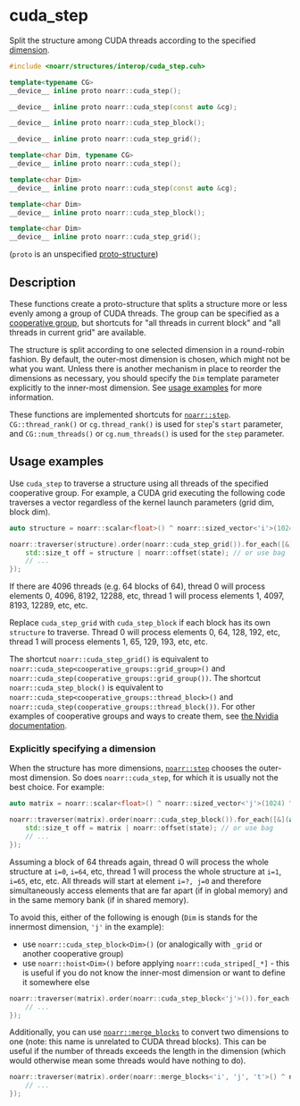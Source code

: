 # cuda_step

Split the structure among CUDA threads according to the specified [dimension](../Glossary.md#dimension).

```hpp
#include <noarr/structures/interop/cuda_step.cuh>

template<typename CG>
__device__ inline proto noarr::cuda_step();

__device__ inline proto noarr::cuda_step(const auto &cg);

__device__ inline proto noarr::cuda_step_block();

__device__ inline proto noarr::cuda_step_grid();

template<char Dim, typename CG>
__device__ inline proto noarr::cuda_step();

template<char Dim>
__device__ inline proto noarr::cuda_step(const auto &cg);

template<char Dim>
__device__ inline proto noarr::cuda_step_block();

template<char Dim>
__device__ inline proto noarr::cuda_step_grid();
```

(`proto` is an unspecified [proto-structure](../Glossary.md#proto-structure))


## Description

These functions create a proto-structure that splits a structure more or less evenly among a group of CUDA threads.
The group can be specified as a [cooperative group](https://docs.nvidia.com/cuda/cuda-c-programming-guide/index.html#cooperative-groups),
but shortcuts for "all threads in current block" and "all threads in current grid" are available.

The structure is split according to one selected dimension in a round-robin fashion.
By default, the outer-most dimension is chosen, which might not be what you want.
Unless there is another mechanism in place to reorder the dimensions as necessary,
you should specify the `Dim` template parameter explicitly to the inner-most dimension.
See [usage examples](#usage-examples) for more information.

These functions are implemented shortcuts for [`noarr::step`](step.md).
`CG::thread_rank()` or `cg.thread_rank()` is used for `step`'s `start` parameter,
and `CG::num_threads()` or `cg.num_threads()` is used for the `step` parameter.


## Usage examples

Use `cuda_step` to traverse a structure using all threads of the specified cooperative group.
For example, a CUDA grid executing the following code traverses a vector regardless of the kernel launch parameters (grid dim, block dim).

```cpp
auto structure = noarr::scalar<float>() ^ noarr::sized_vector<'i'>(1024*1024);

noarr::traverser(structure).order(noarr::cuda_step_grid()).for_each([&](auto state) {
	std::size_t off = structure | noarr::offset(state); // or use bag
	// ...
});
```

If there are 4096 threads (e.g. 64 blocks of 64), thread 0 will process elements 0, 4096, 8192, 12288, etc, thread 1 will process elements 1, 4097, 8193, 12289, etc, etc.

Replace `cuda_step_grid` with `cuda_step_block` if each block has its own `structure` to traverse.
Thread 0 will process elements 0, 64, 128, 192, etc, thread 1 will process elements 1, 65, 129, 193, etc, etc.

The shortcut `noarr::cuda_step_grid()` is equivalent to `noarr::cuda_step<cooperative_groups::grid_group>()` and `noarr::cuda_step(cooperative_groups::grid_group())`.
The shortcut `noarr::cuda_step_block()` is equivalent to `noarr::cuda_step<cooperative_groups::thread_block>()` and `noarr::cuda_step(cooperative_groups::thread_block())`.
For other examples of cooperative groups and ways to create them, see [the Nvidia documentation](https://docs.nvidia.com/cuda/cuda-c-programming-guide/index.html#cooperative-groups).

### Explicitly specifying a dimension

When the structure has more dimensions, [`noarr::step`](step.md) chooses the outer-most dimension.
So does `noarr::cuda_step`, for which it is usually not the best choice. For example:

```cpp
auto matrix = noarr::scalar<float>() ^ noarr::sized_vector<'j'>(1024) ^ noarr::sized_vector<'i'>(1024);

noarr::traverser(matrix).order(noarr::cuda_step_block()).for_each([&](auto state) {
	std::size_t off = matrix | noarr::offset(state); // or use bag
	// ...
});
```

Assuming a block of 64 threads again, thread 0 will process the whole structure at `i=0`, `i=64`, etc, thread 1 will process the whole structure at `i=1`, `i=65`, etc, etc.
All threads will start at element `i=?, j=0` and therefore simultaneously access elements that are far apart (if in global memory) and in the same memory bank (if in shared memory).

To avoid this, either of the following is enough (`Dim` is stands for the innermost dimension, `'j'` in the example):
- use `noarr::cuda_step_block<Dim>()` (or analogically with `_grid` or another cooperative group)
- use `noarr::hoist<Dim>()` before applying `noarr::cuda_striped[_*]` - this is useful if you do not know the inner-most dimension or want to define it somewhere else

```cpp
noarr::traverser(matrix).order(noarr::cuda_step_block<'j'>()).for_each([&](auto state) {
	// ...
});
```

Additionally, you can use [`noarr::merge_blocks`](merge_blocks.md) to convert two dimensions to one (note: this name is unrelated to CUDA thread blocks).
This can be useful if the number of threads exceeds the length in the dimension (which would otherwise mean some threads would have nothing to do).

```cpp
noarr::traverser(matrix).order(noarr::merge_blocks<'i', 'j', 't'>() ^ noarr::cuda_step_grid<'t'>()).for_each([&](auto state) {
	// ...
});
```
